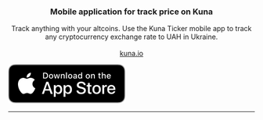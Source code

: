 <p align="center">
  <h3 align="center">Mobile application for track price on Kuna</h3>

  <p align="center">
    Track anything with your altcoins. Use the Kuna Ticker mobile app to track 
    any cryptocurrency exchange rate to UAH in Ukraine.
    <br/>
    <br/>
    <a href="https://kuna.io/?utm_source=github&utm_medium=readme&utm_campaign=Kuna_Extension">kuna.io</a>
  </p>
</p>

<a href="https://itunes.apple.com/us/app/id1441322325">
  <img src="https://raw.githubusercontent.com/CoinWizard/kuna-ticker-app/master/docs/image/download-app-store.svg" alt="Available in App Store" />
</a>

<hr />